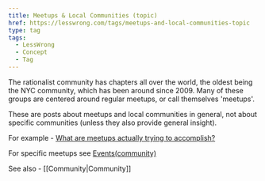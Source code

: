 ```yaml
---
title: Meetups & Local Communities (topic)
href: https://lesswrong.com/tags/meetups-and-local-communities-topic
type: tag
tags:
  - LessWrong
  - Concept
  - Tag
---
```


The rationalist community has chapters all over the world, the oldest being the NYC community, which has been around since 2009. Many of these groups are centered around regular meetups, or call themselves 'meetups'.

These are posts about meetups and local communities in general, not about specific communities (unless they also provide general insight).  
  
For example - [What are meetups actually trying to accomplish?](https://www.lesswrong.com/posts/bDnFhJBcLQvCY3vJW/what-are-meetups-actually-trying-to-accomplish)

For specific meetups see [Events(community)](https://www.lesswrong.com/tag/events-community)

See also - [[Community|Community]]